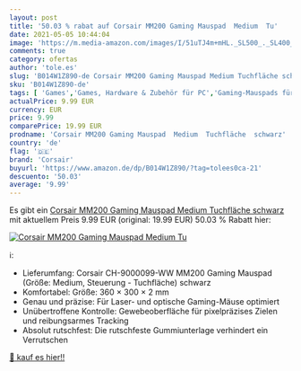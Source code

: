 ```yaml
---
layout: post
title: '50.03 % rabat auf Corsair MM200 Gaming Mauspad  Medium  Tu'
date: 2021-05-05 10:44:04
image: 'https://m.media-amazon.com/images/I/51uTJ4m+mHL._SL500_._SL400_.jpg'
comments: true
category: ofertas
author: 'tole.es'
slug: 'B014W1Z890-de Corsair MM200 Gaming Mauspad Medium Tuchfläche schwarz'
sku: 'B014W1Z890-de'
tags: [ 'Games','Games, Hardware & Zubehör für PC','Gaming-Mauspads für PC','Zubehör für PC','corsair', ]
actualPrice: 9.99 EUR
currency: EUR
price: 9.99
comparePrice: 19.99 EUR
prodname: 'Corsair MM200 Gaming Mauspad  Medium  Tuchfläche  schwarz'
country: 'de'
flag: '🇩🇪'
brand: 'Corsair'
buyurl: 'https://www.amazon.de/dp/B014W1Z890/?tag=tolees0ca-21'
descuento: '50.03'
average: '9.99'
---
```


Es gibt ein [Corsair MM200 Gaming Mauspad  Medium  Tuchfläche  schwarz](https://www.amazon.de/dp/B014W1Z890/?tag=tolees0ca-21) mit aktuellem Preis 9.99 EUR (original: 19.99 EUR) 50.03 % Rabatt hier:

[![Corsair MM200 Gaming Mauspad  Medium  Tu](https://m.media-amazon.com/images/I/51uTJ4m+mHL._SL500_._SL400_.jpg)](https://www.amazon.de/dp/B014W1Z890/?tag=tolees0ca-21)

ℹ️:

- Lieferumfang: Corsair CH-9000099-WW MM200 Gaming Mauspad (Größe: Medium, Steuerung - Tuchfläche) schwarz
- Komfortabel: Größe: 360 × 300 × 2 mm
- Genau und präzise: Für Laser- und optische Gaming-Mäuse optimiert
- Unübertroffene Kontrolle: Gewebeoberfläche für pixelpräzises Zielen und reibungsarmes Tracking
- Absolut rutschfest: Die rutschfeste Gummiunterlage verhindert ein Verrutschen

[🛒 kauf es hier!!](https://www.amazon.de/dp/B014W1Z890/?tag=tolees0ca-21)
